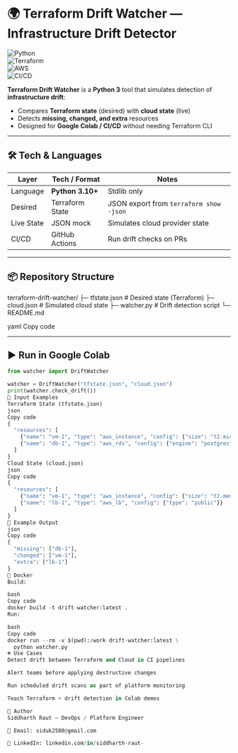 # 🌍 Terraform Drift Watcher — Infrastructure Drift Detector

![Python](https://img.shields.io/badge/Python-3.10+-blue.svg?logo=python&logoColor=white)  
![Terraform](https://img.shields.io/badge/Terraform-State-844FBA?logo=terraform)  
![AWS](https://img.shields.io/badge/Cloud-AWS-FF9900?logo=amazon-aws)  
![CI/CD](https://img.shields.io/badge/CI/CD-Drift_Check-2088FF?logo=githubactions)  

**Terraform Drift Watcher** is a **Python 3** tool that simulates detection of **infrastructure drift**:  
- Compares **Terraform state** (desired) with **cloud state** (live)  
- Detects **missing, changed, and extra** resources  
- Designed for **Google Colab / CI/CD** without needing Terraform CLI  

--------

## 🛠 Tech & Languages

| Layer        | Tech / Format   | Notes                               |
|--------------|-----------------|-------------------------------------|
| Language     | **Python 3.10+**| Stdlib only                         |
| Desired      | Terraform State | JSON export from `terraform show -json` |
| Live State   | JSON mock       | Simulates cloud provider state      |
| CI/CD        | GitHub Actions  | Run drift checks on PRs             |

---

## 📦 Repository Structure

terraform-drift-watcher/
├─ tfstate.json # Desired state (Terraform)
├─ cloud.json # Simulated cloud state
├─ watcher.py # Drift detection script
└─ README.md

yaml
Copy code

---

## ▶️ Run in Google Colab

```python
from watcher import DriftWatcher

watcher = DriftWatcher("tfstate.json", "cloud.json")
print(watcher.check_drift())
📄 Input Examples
Terraform State (tfstate.json)
json
Copy code
{
  "resources": [
    {"name": "vm-1", "type": "aws_instance", "config": {"size": "t2.micro"}},
    {"name": "db-1", "type": "aws_rds", "config": {"engine": "postgres"}}
  ]
}
Cloud State (cloud.json)
json
Copy code
{
  "resources": [
    {"name": "vm-1", "type": "aws_instance", "config": {"size": "t2.medium"}},
    {"name": "lb-1", "type": "aws_lb", "config": {"type": "public"}}
  ]
}
🧪 Example Output
json
Copy code
{
  "missing": ["db-1"],
  "changed": ["vm-1"],
  "extra": ["lb-1"]
}
🐳 Docker
Build:

bash
Copy code
docker build -t drift-watcher:latest .
Run:

bash
Copy code
docker run --rm -v $(pwd):/work drift-watcher:latest \
  python watcher.py
☸️ Use Cases
Detect drift between Terraform and Cloud in CI pipelines

Alert teams before applying destructive changes

Run scheduled drift scans as part of platform monitoring

Teach Terraform + drift detection in Colab demos

👤 Author
Siddharth Raut — DevOps / Platform Engineer

📧 Email: siduk2500@gmail.com

💼 LinkedIn: linkedin.com/in/siddharth-raut-
